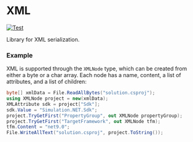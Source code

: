 # XML

[![Test](https://github.com/simulation-tree/xml/actions/workflows/test.yml/badge.svg)](https://github.com/simulation-tree/xml/actions/workflows/test.yml)

Library for XML serialization.

### Example

XML is supported through the `XMLNode` type, which can be created from either a byte or a char array.
Each node has a name, content, a list of attributes, and a list of children:
```cs
byte[] xmlData = File.ReadAllBytes("solution.csproj");
using XMLNode project = new(xmlData);
XMLAttribute sdk = project["Sdk"];
sdk.Value = "Simulation.NET.Sdk";
project.TryGetFirst("PropertyGroup", out XMLNode propertyGroup);
project.TryGetFirst("TargetFramework", out XMLNode tfm);
tfm.Content = "net9.0";
File.WriteAllText("solution.csproj", project.ToString());
```